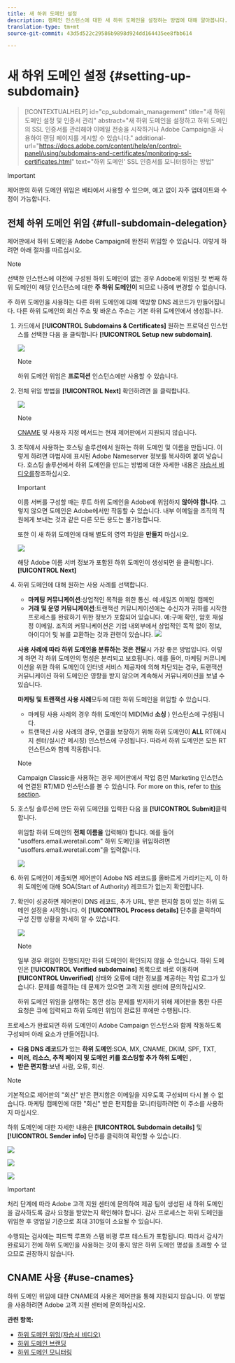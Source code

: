 ```yaml
---
title: 새 하위 도메인 설정
description: 캠페인 인스턴스에 대한 새 하위 도메인을 설정하는 방법에 대해 알아봅니다.
translation-type: tm+mt
source-git-commit: 43d5d522c29586b9898d924dd164435ee8fbb614

---
```



# 새 하위 도메인 설정 {#setting-up-subdomain}

>[!CONTEXTUALHELP]
>id=&quot;cp_subdomain_management&quot;
>title=&quot;새 하위 도메인 설정 및 인증서 관리&quot;
>abstract=&quot;새 하위 도메인을 설정하고 하위 도메인의 SSL 인증서를 관리해야 이메일 전송을 시작하거나 Adobe Campaign을 사용하여 랜딩 페이지를 게시할 수 있습니다.&quot;
>additional-url=&quot;https://docs.adobe.com/content/help/en/control-panel/using/subdomains-and-certificates/monitoring-ssl-certificates.html&quot; text=&quot;하위 도메인&#39; SSL 인증서를 모니터링하는 방법&quot;

>[!IMPORTANT]
>
>제어판의 하위 도메인 위임은 베타에서 사용할 수 있으며, 예고 없이 자주 업데이트와 수정이 가능합니다.

## 전체 하위 도메인 위임 {#full-subdomain-delegation}

제어판에서 하위 도메인을 Adobe Campaign에 완전히 위임할 수 있습니다. 이렇게 하려면 아래 절차를 따르십시오.

>[!NOTE]
>
>선택한 인스턴스에 이전에 구성된 하위 도메인이 없는 경우 Adobe에 위임된 첫 번째 하위 도메인이 해당 인스턴스에 대한 **주 하위 도메인이** 되므로 나중에 변경할 수 없습니다.
>
>주 하위 도메인을 사용하는 다른 하위 도메인에 대해 역방향 DNS 레코드가 만들어집니다. 다른 하위 도메인의 회신 주소 및 바운스 주소는 기본 하위 도메인에서 생성됩니다.

1. 카드에서 **[!UICONTROL Subdomains & Certificates]** 원하는 프로덕션 인스턴스를 선택한 다음 을 클릭합니다 **[!UICONTROL Setup new subdomain]**.

   ![](assets/subdomain1.png)

   >[!NOTE]
   >
   >하위 도메인 위임은 **프로덕션** 인스턴스에만 사용할 수 있습니다.

1. 전체 위임 방법을 **[!UICONTROL Next]** 확인하려면 을 클릭합니다.

   ![](assets/subdomain3.png)

   >[!NOTE]
   >
   >[CNAME](#use-cnames) 및 사용자 지정 메서드는 현재 제어판에서 지원되지 않습니다.

1. 조직에서 사용하는 호스팅 솔루션에서 원하는 하위 도메인 및 이름을 만듭니다. 이렇게 하려면 마법사에 표시된 Adobe Nameserver 정보를 복사하여 붙여 넣습니다. 호스팅 솔루션에서 하위 도메인을 만드는 방법에 대한 자세한 내용은 [자습서 비디오를](https://video.tv.adobe.com/v/30175?captions=kor)참조하십시오.

   >[!IMPORTANT]
   >
   >이름 서버를 구성할 때는 루트 하위 도메인을 Adobe에 위임하지 **않아야 합니다**. 그렇지 않으면 도메인은 Adobe에서만 작동할 수 있습니다. 내부 이메일을 조직의 직원에게 보내는 것과 같은 다른 모든 용도는 불가능합니다.
   >
   >또한 이 새 하위 도메인에 대해 별도의 영역 파일을 **만들지** 마십시오.

   ![](assets/subdomain4.png)

   해당 Adobe 이름 서버 정보가 포함된 하위 도메인이 생성되면 을 클릭합니다. **[!UICONTROL Next]**

1. 하위 도메인에 대해 원하는 사용 사례를 선택합니다.

   * **마케팅 커뮤니케이션**:상업적인 목적을 위한 통신. 예:세일즈 이메일 캠페인
   * **거래 및 운영 커뮤니케이션**:트랜잭션 커뮤니케이션에는 수신자가 귀하를 시작한 프로세스를 완료하기 위한 정보가 포함되어 있습니다. 예:구매 확인, 암호 재설정 이메일. 조직의 커뮤니케이션은 기업 내외부에서 상업적인 목적 없이 정보, 아이디어 및 뷰를 교환하는 것과 관련이 있습니다.
   ![](assets/subdomain5.png)

   **사용 사례에 따라 하위 도메인을 분류하는 것은 전달**&#x200B;시 가장 좋은 방법입니다. 이렇게 하면 각 하위 도메인의 명성은 분리되고 보호됩니다. 예를 들어, 마케팅 커뮤니케이션을 위한 하위 도메인이 인터넷 서비스 제공자에 의해 차단되는 경우, 트랜잭션 커뮤니케이션 하위 도메인은 영향을 받지 않으며 계속해서 커뮤니케이션을 보낼 수 있습니다.

   **마케팅 및 트랜잭션 사용 사례**&#x200B;모두에 대한 하위 도메인을 위임할 수 있습니다.

   * 마케팅 사용 사례의 경우 하위 도메인이 MID(Mid **소싱** ) 인스턴스에 구성됩니다.
   * 트랜잭션 사용 사례의 경우, 연결을 보장하기 위해 하위 도메인이 **ALL** RT(메시지 센터/실시간 메시징) 인스턴스에 구성됩니다. 따라서 하위 도메인은 모든 RT 인스턴스와 함께 작동합니다.
   >[!NOTE]
   >
   >Campaign Classic을 사용하는 경우 제어판에서 작업 중인 Marketing 인스턴스에 연결된 RT/MID 인스턴스를 볼 수 있습니다. For more on this, refer to [this section](../../instances-settings/using/instance-details.md).

1. 호스팅 솔루션에 만든 하위 도메인을 입력한 다음 을 **[!UICONTROL Submit]**&#x200B;클릭합니다.

   위임할 하위 도메인의 **전체 이름을** 입력해야 합니다. 예를 들어 &quot;usoffers.email.weretail.com&quot; 하위 도메인을 위임하려면 &quot;usoffers.email.weretail.com&quot;을 입력합니다.

   ![](assets/subdomain6.png)

1. 하위 도메인이 제출되면 제어판이 Adobe NS 레코드를 올바르게 가리키는지, 이 하위 도메인에 대해 SOA(Start of Authority) 레코드가 없는지 확인합니다.

1. 확인이 성공하면 제어판이 DNS 레코드, 추가 URL, 받은 편지함 등이 있는 하위 도메인 설정을 시작합니다. 이 **[!UICONTROL Process details]** 단추를 클릭하여 구성 진행 상황을 자세히 알 수 있습니다.

   ![](assets/subdomain7.png)

   >[!NOTE]
   >
   >일부 경우 위임이 진행되지만 하위 도메인이 확인되지 않을 수 있습니다. 하위 도메인은 **[!UICONTROL Verified subdomains]** 목록으로 바로 이동하며 **[!UICONTROL Unverified]** 상태와 오류에 대한 정보를 제공하는 작업 로그가 있습니다. 문제를 해결하는 데 문제가 있으면 고객 지원 센터에 문의하십시오.
   >
   >하위 도메인 위임을 실행하는 동안 성능 문제를 방지하기 위해 제어판을 통한 다른 요청은 큐에 입력되고 하위 도메인 위임이 완료된 후에만 수행됩니다.

프로세스가 완료되면 하위 도메인이 Adobe Campaign 인스턴스와 함께 작동하도록 구성되며 아래 요소가 만들어집니다.

* **다음 DNS 레코드가** 있는 **하위 도메인**:SOA, MX, CNAME, DKIM, SPF, TXT,
* **미러, 리소스, 추적 페이지 및 도메인 키를 호스팅할 추가 하위 도메인** ,
* **받은 편지함**:보낸 사람, 오류, 회신.

>[!NOTE]
>
>기본적으로 제어판의 &quot;회신&quot; 받은 편지함은 이메일을 지우도록 구성되며 다시 볼 수 없습니다. 마케팅 캠페인에 대한 &quot;회신&quot; 받은 편지함을 모니터링하려면 이 주소를 사용하지 마십시오.

하위 도메인에 대한 자세한 내용은 **[!UICONTROL Subdomain details]** 및 **[!UICONTROL Sender info]** 단추를 클릭하여 확인할 수 있습니다.

![](assets/detail_buttons.png)

![](assets/subdomain_details.png)

![](assets/sender_info.png)

>[!IMPORTANT]
>
>처리 단계에 따라 Adobe 고객 지원 센터에 문의하여 제공 팀이 생성된 새 하위 도메인을 감사하도록 감사 요청을 받았는지 확인해야 합니다. 감사 프로세스는 하위 도메인을 위임한 후 영업일 기준으로 최대 310일이 소요될 수 있습니다.
>
>수행되는 검사에는 피드백 루프와 스팸 비평 루프 테스트가 포함됩니다. 따라서 감사가 완료되기 전에 하위 도메인을 사용하는 것이 좋지 않은 하위 도메인 명성을 초래할 수 있으므로 권장하지 않습니다.

## CNAME 사용 {#use-cnames}

하위 도메인 위임에 대한 CNAME의 사용은 제어판을 통해 지원되지 않습니다. 이 방법을 사용하려면 Adobe 고객 지원 센터에 문의하십시오.

**관련 항목:**

* [하위 도메인 위임(자습서 비디오)](https://docs.adobe.com/content/help/en/campaign-learn/campaign-standard-tutorials/administrating/control-panel/subdomain-delegation.html)
* [하위 도메인 브랜딩](../../subdomains-certificates/using/subdomains-branding.md)
* [하위 도메인 모니터링](../../subdomains-certificates/using/monitoring-subdomains.md)